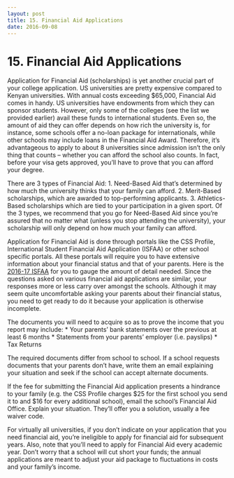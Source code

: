 ```yaml
---
layout: post 
title: 15. Financial Aid Applications
date: 2016-09-08
---
```


# 15. Financial Aid Applications

Application for Financial Aid (scholarships) is yet another crucial part of your college application. US universities are pretty expensive compared to Kenyan universities. With annual costs exceeding $65,000, Financial Aid comes in handy. US universities have endowments from which they can sponsor students. However, only some of the colleges (see the list we provided earlier) avail these funds to international students. Even so, the amount of aid they can offer depends on how rich the university is, for instance, some schools offer a no-loan package for internationals, while other schools may include loans in the Financial Aid Award. Therefore, it’s advantageous to apply to about 8 universities since admission isn’t the only thing that counts – whether you can afford the school also counts. In fact, before your visa gets approved, you’ll have to prove that you can afford your degree.

There are 3 types of Financial Aid:
    1. Need-Based Aid that’s determined by how much the university thinks that your family can afford. 
    2. Merit-Based scholarships, which are awarded to top-performing applicants. 
    3. Athletics-Based scholarships which are tied to your participation in a given sport. 
Of the 3 types, we recommend that you go for Need-Based Aid since you’re assured that no matter what (unless you stop attending the university), your scholarship will only depend on how much your family can afford.

Application for Financial Aid is done through portals like the CSS Profile, International Student Financial Aid Application (ISFAA) or other school specific portals. All these portals will require you to have extensive information about your financial status and that of your parents. Here is the [2016-17 ISFAA](https://drive.google.com/open?id=0BxcN6nrpsXL6RmhBOU04ekZMa0U) for you to gauge the amount of detail needed. Since the questions asked on various financial aid applications are similar, your responses more or less carry over amongst the schools. Although it may seem quite uncomfortable asking your parents about their financial status, you need to get ready to do it because your application is otherwise incomplete.

The documents you will need to acquire so as to prove the income that you report may include:
    * Your parents’ bank statements over the previous at least 6 months
    * Statements from your parents’ employer (i.e. payslips)
    * Tax Returns

The required documents differ from school to school. If a school requests documents that your parents don’t have, write them an email explaining your situation and seek if the school can accept alternate documents.

If the fee for submitting the Financial Aid application presents a hindrance to your family (e.g. the CSS Profile charges $25 for the first school you send it to and $16 for every additional school), email the school’s Financial Aid Office. Explain your situation. They’ll offer you a solution, usually a fee waiver code.

For virtually all universities, if you don’t indicate on your application that you need financial aid, you’re ineligible to apply for financial aid for subsequent years. Also, note that you’ll need to apply for Financial Aid every academic year. Don’t worry that a school will cut short your funds; the annual applications are meant to adjust your aid package to fluctuations in costs and your family’s income.
